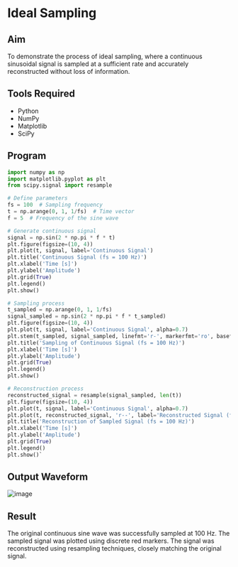 # Ideal Sampling

## Aim
To demonstrate the process of ideal sampling, where a continuous sinusoidal signal is sampled at a sufficient rate and accurately reconstructed without loss of information.

## Tools Required
- Python
- NumPy
- Matplotlib
- SciPy

## Program
```python
import numpy as np
import matplotlib.pyplot as plt
from scipy.signal import resample

# Define parameters
fs = 100  # Sampling frequency
t = np.arange(0, 1, 1/fs)  # Time vector
f = 5  # Frequency of the sine wave

# Generate continuous signal
signal = np.sin(2 * np.pi * f * t)
plt.figure(figsize=(10, 4))
plt.plot(t, signal, label='Continuous Signal')
plt.title('Continuous Signal (fs = 100 Hz)')
plt.xlabel('Time [s]')
plt.ylabel('Amplitude')
plt.grid(True)
plt.legend()
plt.show()

# Sampling process
t_sampled = np.arange(0, 1, 1/fs)
signal_sampled = np.sin(2 * np.pi * f * t_sampled)
plt.figure(figsize=(10, 4))
plt.plot(t, signal, label='Continuous Signal', alpha=0.7)
plt.stem(t_sampled, signal_sampled, linefmt='r-', markerfmt='ro', basefmt='r-', label='Sampled Signal (fs = 100 Hz)')
plt.title('Sampling of Continuous Signal (fs = 100 Hz)')
plt.xlabel('Time [s]')
plt.ylabel('Amplitude')
plt.grid(True)
plt.legend()
plt.show()

# Reconstruction process
reconstructed_signal = resample(signal_sampled, len(t))
plt.figure(figsize=(10, 4))
plt.plot(t, signal, label='Continuous Signal', alpha=0.7)
plt.plot(t, reconstructed_signal, 'r--', label='Reconstructed Signal (fs = 100 Hz)')
plt.title('Reconstruction of Sampled Signal (fs = 100 Hz)')
plt.xlabel('Time [s]')
plt.ylabel('Amplitude')
plt.grid(True)
plt.legend()
plt.show()`
```

## Output Waveform
![image](https://github.com/user-attachments/assets/466821ca-05e4-43f4-9346-21c7af61655f)

## Result
The original continuous sine wave was successfully sampled at 100 Hz.
The sampled signal was plotted using discrete red markers.
The signal was reconstructed using resampling techniques, closely matching the original signal.
